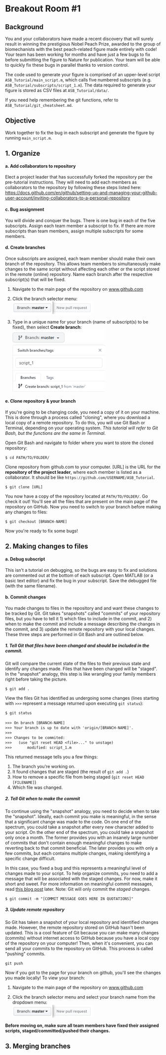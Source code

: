 # Breakout Room #1

## Background
You and your collaborators have made a recent discovery that will surely result in winning the prestigious
Nobel Peach Prize, awarded to the group of biomechanists with the best peach-related figure made entirely with 
code! Your team has been working for months and have just a few bugs to fix before submitting the figure to 
Nature for publication. Your team will be able to quickly fix these bugs in parallel thanks to version control.

The code used to generate your figure is comprised of an upper-level script `ASB_Tutorial/main_script.m`, which 
calls five numbered subscripts (e.g. `ASB_Tutorial/subscripts/script_1.m`). The data required to generate your 
figure is stored as CSV files at `ASB_Tutorial/data/`. 

If you need help remembering the git functions, refer to `ASB_Tutorial/git_cheatsheet.md`.

## Objective
Work together to fix the bug in each subscript and generate the figure by running `main_script.m`.

## 1. Organize
#### a. Add collaborators to repository
Elect a project leader that has successfully forked the repository per the pre-tutorial instructions. They will need 
to add each members as collaborators to the repository by following these steps listed here: 
https://docs.github.com/en/github/setting-up-and-managing-your-github-user-account/inviting-collaborators-to-a-personal-repository

#### c. Bug assignment
You will divide and conquer the bugs. There is one bug in each of the five subscripts. Assign each team member a 
subscript to fix. If there are more subscripts than team members, assign multiple subscripts for some members. 

#### d. Create branches
Once subscripts are assigned, each team member should make their own branch of the repository. This allows team 
members to simultaneously make changes to the same script without affecting each other or the script stored in the 
remote (online) repository. Name each branch after the respective subscript(s) that will be fixed. 

1. Navigate to the main page of the repository on www.github.com

2. Click the branch selector menu:    
![](media/branch-selection-dropdown.png)
3. Type in a unique name for your branch (name of subscript(s) to be fixed), then select **Create branch**:    
![](media/branch-creation-text.png)

#### e. Clone repository & your branch
If you're going to be changing code, you need a copy of it on your machine. This is done through a process
called "cloning", where you download a local copy of a remote repository. To do this, you will use Git Bash or Terminal,
depending on your operating system. *This tutorial will refer to Git Bash, but the functions are the same in Terminal.*
 
Open Git Bash and navigate to folder where you want to store the cloned repository:
```
$ cd PATH/TO/FOLDER/
```
Clone repository from github.com to your computer. [URL] is the URL for the **repository of the project leader**, 
where each member is listed as a collaborator. It should be like `https://github.com/USERNAME/ASB_Tutorial`.
```
$ git clone [URL]
```
You now have a copy of the repository located at `PATH/TO/FOLDER/`. Go check it out! You'll see all the files that are 
present on the main page of the repository on GitHub. Now you need to switch to your branch before making any changes to 
files:
```
$ git checkout [BRANCH-NAME]
```
Now you're ready to fix some bugs!

## 2. Making changes to files
#### a. Debug subscript 
This isn't a tutorial on debugging, so the bugs are easy to fix and solutions are commented out at the bottom of each 
subscript. Open MATLAB (or a basic text editor) and fix the bug in your subscript. Save the debugged file (with the 
same filename).
#### b. Commit changes
You made changes to files in the repository and and want these changes to be tracked by Git. Git takes 
"snapshots" called "commits" of your repository files, but you have to tell it 1) which files to include in the commit, 
and 2) when to make the commit and include a message describing the changes in the commit, and 3) update the remote
repository with your local changes. These three steps are performed 
in Git Bash and are outlined below.

##### 1. Tell Git that files have been changed and should be included in the commit. 
Git will compare the current state of the files to their previous state and identify any changes made. Files that have
been changed will be "staged". In the "snapshot" analogy, this step is like wrangling your family members right before 
taking the picture.
```
$ git add .
```
View the files Git has identified as undergoing some changes (lines starting with `>>>` represent a message returned 
upon executing `git status`):
```
$ git status

>>> On branch [BRANCH-NAME]
>>> Your branch is up to date with 'origin/[BRANCH-NAME]'.
>>>
>>> Changes to be commited:
>>>   (use "git reset HEAD <file>..." to unstage)
>>>       modified: script_1.m
```
This returned message tells you a few things:
1. The branch you're working on.
2. It found changes that are staged (the result of `git add .`)
3. How to remove a specific file from being staged (`git reset HEAD [FILENAME]`)
4. Which file was changed. 

##### 2. Tell Git when to make the commit
To continue using the "snapshot" analogy, you need to decide when to take the "snapshot". Ideally, each commit you make
is meaningful, in the sense that a significant change was made to the code. On one end of the spectrum, you could take a 
snapshot after every new character added to your script. On the other end of the spectrum, you could take a snapshot only
once a month. The former provides you with an insanely large number of commits that don't contain enough meaningful changes
to make reverting back to that commit beneficial. The later provides you with only a few commits, but each contains multiple
changes, making identifying a specific change difficult.

In this case, you fixed a bug and this represents a meaningful level of changes made to your script. To help organize
commits, you need to add a message that will be associated with the staged changes. For now, make it short and sweet. For more
information on meaningful commit messages, read [this blog post](https://chris.beams.io/posts/git-commit/) later. Note: 
Git will only commit the *staged* changes.
```
$ git commit -m "[COMMIT MESSAGE GOES HERE IN QUOTATIONS]"
```

##### 3. Update remote repository
So Git has taken a snapshot of your local repository and identified changes made. However, the remote repository stored on 
GitHub hasn't been updated. This is a cool feature of Git because you can make many changes (commits) without internet
access to GitHub because you have a local copy of the repository on your computer! Then, when it's convenient, you can 
send all your commits to the repository on GitHub. This process is called "pushing" commits.
```
git push 
```
Now if you got to the page for your branch on github, you'll see the changes you made locally! To view your branch:

1. Navigate to the main page of the repository on www.github.com

2. Click the branch selector menu and select your branch name from the dropdown menu:    
![](media/branch-selection-dropdown.png)

**Before moving on, make sure all team members have fixed their assigned scripts, staged/committed/pushed their changes.**

## 3. Merging branches


 


